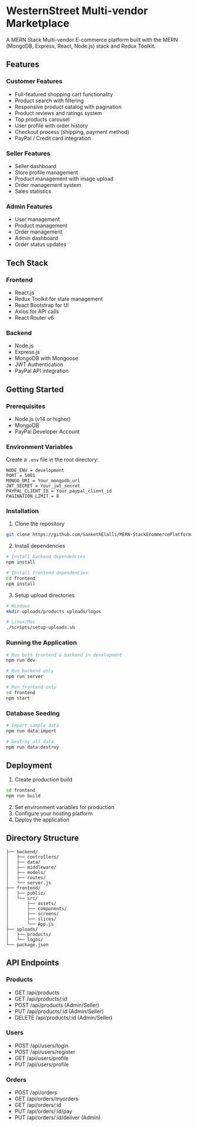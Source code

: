 # WesternStreet Multi-vendor Marketplace

A MERN Stack Multi-vendor E-commerce platform built with the MERN (MongoDB, Express, React, Node.js) stack and Redux Toolkit.

## Features

### Customer Features
- Full-featured shopping cart functionality
- Product search with filtering
- Responsive product catalog with pagination
- Product reviews and ratings system
- Top products carousel
- User profile with order history
- Checkout process (shipping, payment method)
- PayPal / Credit card integration

### Seller Features
- Seller dashboard
- Store profile management
- Product management with image upload
- Order management system
- Sales statistics

### Admin Features
- User management
- Product management
- Order management
- Admin dashboard
- Order status updates

## Tech Stack

### Frontend
- React.js
- Redux Toolkit for state management
- React Bootstrap for UI
- Axios for API calls
- React Router v6

### Backend
- Node.js
- Express.js
- MongoDB with Mongoose
- JWT Authentication
- PayPal API integration

## Getting Started

### Prerequisites
- Node.js (v14 or higher)
- MongoDB
- PayPal Developer Account

### Environment Variables
Create a `.env` file in the root directory:

```
NODE_ENV = development
PORT = 5001
MONGO_URI = Your_mongodb_uri
JWT_SECRET = Your_jwt_secret
PAYPAL_CLIENT_ID = Your_paypal_client_id
PAGINATION_LIMIT = 8
```

### Installation

1. Clone the repository
```bash
git clone https://github.com/SankethElalli/MERN-StackEcommercePlatform.git
```

2. Install dependencies
```bash
# Install backend dependencies
npm install

# Install frontend dependencies
cd frontend
npm install
```

3. Setup upload directories
```bash
# Windows
mkdir uploads/products uploads/logos

# Linux/Mac
./scripts/setup-uploads.sh
```

### Running the Application

```bash
# Run both frontend & backend in development
npm run dev

# Run backend only
npm run server

# Run frontend only
cd frontend
npm start
```

### Database Seeding

```bash
# Import sample data
npm run data:import

# Destroy all data
npm run data:destroy
```

## Deployment

1. Create production build
```bash
cd frontend
npm run build
```

2. Set environment variables for production
3. Configure your hosting platform
4. Deploy the application

## Directory Structure

```
├── backend/
│   ├── controllers/
│   ├── data/
│   ├── middleware/
│   ├── models/
│   ├── routes/
│   └── server.js
├── frontend/
│   ├── public/
│   └── src/
│       ├── assets/
│       ├── components/
│       ├── screens/
│       ├── slices/
│       └── App.js
├── uploads/
│   ├── products/
│   └── logos/
└── package.json
```

## API Endpoints

### Products
- GET /api/products
- GET /api/products/:id
- POST /api/products (Admin/Seller)
- PUT /api/products/:id (Admin/Seller)
- DELETE /api/products/:id (Admin/Seller)

### Users
- POST /api/users/login
- POST /api/users/register
- GET /api/users/profile
- PUT /api/users/profile

### Orders
- POST /api/orders
- GET /api/orders/myorders
- GET /api/orders/:id
- PUT /api/orders/:id/pay
- PUT /api/orders/:id/deliver (Admin)
